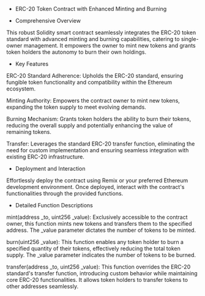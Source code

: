 * ERC-20 Token Contract with Enhanced Minting and Burning
  
* Comprehensive Overview

This robust Solidity smart contract seamlessly integrates the ERC-20 token standard with advanced minting and burning capabilities, catering to single-owner management. It empowers the owner to mint new tokens and grants token holders the autonomy to burn their own holdings.

* Key Features
  
ERC-20 Standard Adherence: Upholds the ERC-20 standard, ensuring fungible token functionality and compatibility within the Ethereum ecosystem.

Minting Authority: Empowers the contract owner to mint new tokens, expanding the token supply to meet evolving demands.

Burning Mechanism: Grants token holders the ability to burn their tokens, reducing the overall supply and potentially enhancing the value of remaining tokens.

Transfer: Leverages the standard ERC-20 transfer function, eliminating the need for custom implementation and ensuring seamless integration with existing ERC-20 infrastructure.

* Deployment and Interaction

Effortlessly deploy the contract using Remix or your preferred Ethereum development environment. Once deployed, interact with the contract's functionalities through the provided functions.

* Detailed Function Descriptions
  
mint(address _to, uint256 _value): Exclusively accessible to the contract owner, this function mints new tokens and transfers them to the specified address. The _value parameter dictates the number of tokens to be minted.

burn(uint256 _value): This function enables any token holder to burn a specified quantity of their tokens, effectively reducing the total token supply. The _value parameter indicates the number of tokens to be burned.

transfer(address _to, uint256 _value): This function overrides the ERC-20 standard's transfer function, introducing custom behavior while maintaining core ERC-20 functionalities. It allows token holders to transfer tokens to other addresses seamlessly.
